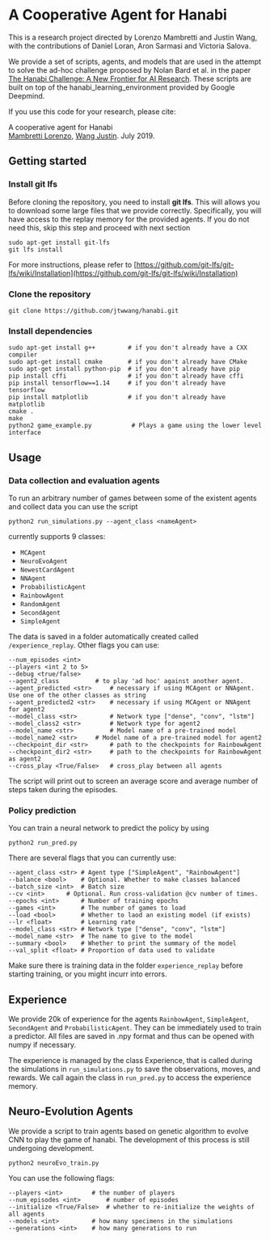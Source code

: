 # A Cooperative Agent for Hanabi

This is a research project directed by Lorenzo Mambretti and Justin Wang, with the contributions of Daniel Loran, Aron Sarmasi and Victoria Salova.

We provide a set of scripts, agents, and models that are used in the attempt to solve the ad-hoc challenge proposed by Nolan Bard et al. in the paper [The Hanabi Challenge: A New Frontier for AI Research](
https://arxiv.org/abs/1902.00506). These scripts are built on top of the hanabi\_learning\_environment provided by Google Deepmind.

If you use this code for your research, please cite:

A cooperative agent for Hanabi <br>
[Mambretti Lorenzo](https://github.com/LorenzoM1997), [Wang Justin](https://github.com/jtwwang). July 2019.

## Getting started
### Install git lfs
Before cloning the repository, you need to install **git lfs**. This will allows you to download some large files that we provide correctly. Specifically, you will have access to the replay memory for the provided agents. If you do not need this, skip this step and proceed with next section

```
sudo apt-get install git-lfs
git lfs install
```
For more instructions, please refer to [https://github.com/git-lfs/git-lfs/wiki/Installation](https://github.com/git-lfs/git-lfs/wiki/Installation)
### Clone the repository
```
git clone https://github.com/jtwwang/hanabi.git
```
### Install dependencies
```
sudo apt-get install g++         # if you don't already have a CXX compiler
sudo apt-get install cmake       # if you don't already have CMake
sudo apt-get install python-pip  # if you don't already have pip
pip install cffi                 # if you don't already have cffi
pip install tensorflow==1.14     # if you don't already have tensorflow
pip install matplotlib           # if you don't already have matplotlib
cmake .
make
python2 game_example.py           # Plays a game using the lower level interface
```

## Usage

### Data collection and evaluation agents
To run an arbitrary number of games between some of the existent agents and collect data you can use the script
```
python2 run_simulations.py --agent_class <nameAgent>
```
currently supports 9 classes:
- `MCAgent`
- `NeuroEvoAgent`
- `NewestCardAgent`
- `NNAgent`
- `ProbabilisticAgent`
- `RainbowAgent`
- `RandomAgent`
- `SecondAgent`
- `SimpleAgent`

The data is saved in a folder automatically created called `/experience_replay`. Other flags you can use:
```
--num_episodes <int>
--players <int 2 to 5>
--debug <true/false>
--agent2_class		    # to play 'ad hoc' against another agent. 
--agent_predicted <str>     # necessary if using MCAgent or NNAgent. Use one of the other classes as string
--agent_predicted2 <str>    # necessary if using MCAgent or NNAgent for agent2
--model_class <str>         # Network type ["dense", "conv", "lstm"]
--model_class2 <str>	    # Network type for agent2
--model_name <str>          # Model name of a pre-trained model
--model_name2 <str>	    # Model name of a pre-trained model for agent2
--checkpoint_dir <str>      # path to the checkpoints for RainbowAgent
--checkpoint_dir2 <str>     # path to the checkpoints for RainbowAgent as agent2
--cross_play <True/False>   # cross_play between all agents
```
The script will print out to screen an average score and average number of steps taken during the episodes.

### Policy prediction
You can train a neural network to predict the policy by using
```
python2 run_pred.py
```
There are several flags that you can currently use:
```
--agent_class <str>	# Agent type ["SimpleAgent", "RainbowAgent"]
--balance <bool>	# Optional. Whether to make classes balanced
--batch_size <int>	# Batch size
--cv <int>		# Optional. Run cross-validation @cv number of times.
--epochs <int>		# Number of training epochs
--games <int>		# The number of games to load
--load <bool>		# Whether to laod an existing model (if exists)
--lr <float>		# Learning rate
--model_class <str>	# Network type ["dense", "conv", "lstm"]
--model_name <str>	# The name to give to the model
--summary <bool>	# Whether to print the summary of the model
--val_split <float>	# Proportion of data used to validate
```

Make sure there is training data in the folder `experience_replay` before starting training, or you might incurr into errors.

## Experience
We provide 20k of experience for the agents `RainbowAgent`, `SimpleAgent`, `SecondAgent` and `ProbabilisticAgent`. They can be immediately used to train a predictor. All files are saved in .npy format and thus can be opened with numpy if necessary.

The experience is managed by the class Experience, that is called during the simulations in `run_simulations.py` to save the observations, moves, and rewards. We call again the class in `run_pred.py` to access the experience memory.

## Neuro-Evolution Agents
We provide a script to train agents based on genetic algorithm to evolve CNN to play the game of hanabi.
The development of this process is still undergoing development.

```
python2 neuroEvo_train.py
```
You can use the following flags:
```
--players <int>		   # the number of players
--num_episodes <int>	   # number of episodes
--initialize <True/False>  # whether to re-initialize the weights of all agents
--models <int>		   # how many specimens in the simulations
--generations <int>	   # how many generations to run
```